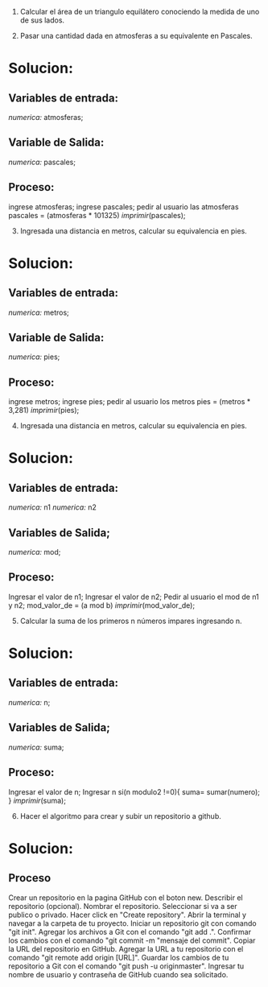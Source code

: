 1. Calcular el área de un triangulo equilátero conociendo la medida de uno de sus lados.

2. Pasar una cantidad dada en atmosferas a su equivalente en Pascales.

# Solucion:

## Variables de entrada:
*numerica:* atmosferas;

## Variable de Salida:
*numerica:* pascales;

## Proceso: 
ingrese atmosferas;
ingrese pascales;
pedir al usuario las atmosferas 
pascales = (atmosferas * 101325) 
*imprimir*(pascales);

3. Ingresada una distancia en metros, calcular su equivalencia en pies.

# Solucion:

## Variables de entrada:
*numerica:* metros;

## Variable de Salida:
*numerica:* pies;

## Proceso: 
ingrese metros;
ingrese pies;
pedir al usuario los metros 
pies = (metros * 3,281) 
*imprimir*(pies);

4. Ingresada una distancia en metros, calcular su equivalencia en pies.
# Solucion:

## Variables de entrada:
*numerica:* n1
*numerica:* n2

## Variables de Salida;
*numerica:* mod;

## Proceso:
Ingresar el valor de n1;
Ingresar el valor de n2;
Pedir al usuario el mod de n1 y n2;
mod_valor_de = (a mod b)
*imprimir*(mod_valor_de);

5. Calcular la suma de los primeros n números impares ingresando n.
# Solucion:

## Variables de entrada:
*numerica:* n;

## Variables de Salida;
*numerica:* suma;

## Proceso:
Ingresar el valor de n;
Ingresar n
si(n modulo2 !=0){
        suma= sumar(numero);
}
*imprimir*(suma);

6. Hacer el algoritmo para crear y subir un repositorio a github.

# Solucion:

## Proceso 
 Crear un repositorio en la pagina GitHub con el boton new.
 Describir el repositorio (opcional).
 Nombrar el repositorio.
 Seleccionar si va a ser publico o privado.
 Hacer click en "Create repository".
 Abrir la terminal y navegar a la carpeta de tu proyecto.
 Iniciar un repositorio git con comando "git init".
 Agregar los archivos a Git con el comando "git add .".
 Confirmar los cambios con el comando "git commit -m "mensaje del commit".
 Copiar la URL del repositorio en GitHub.
 Agregar la URL a tu repositorio con el comando "git remote add origin [URL]".
 Guardar los cambios de tu repositorio a Git con el comando "git push -u originmaster".
 Ingresar tu nombre de usuario y contraseña de GitHub cuando sea solicitado.